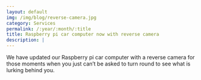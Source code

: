 ```yaml
---
layout: default
img: /img/blog/reverse-camera.jpg
category: Services
permalink: /:year/:month/:title
title: Raspberry pi car computer now with reverse camera
description: |
---
```

  We have updated our Raspberry pi car computer with a reverse camera for those moments when you just can’t be asked to turn round to see what is lurking behind you.